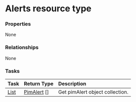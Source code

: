 # Alerts resource type



### Properties
None

### Relationships
None


### Tasks

| Task		   | Return Type	|Description|
|:---------------|:--------|:----------|
|[List](../api/pimalert_list.md) | [PimAlert](pimalert.md) [] |Get pimAlert object collection. |

<!-- uuid: 62337b7f-af11-4ab6-9b97-4fd758e6b3b5
2015-10-09 18:31:36 UTC -->